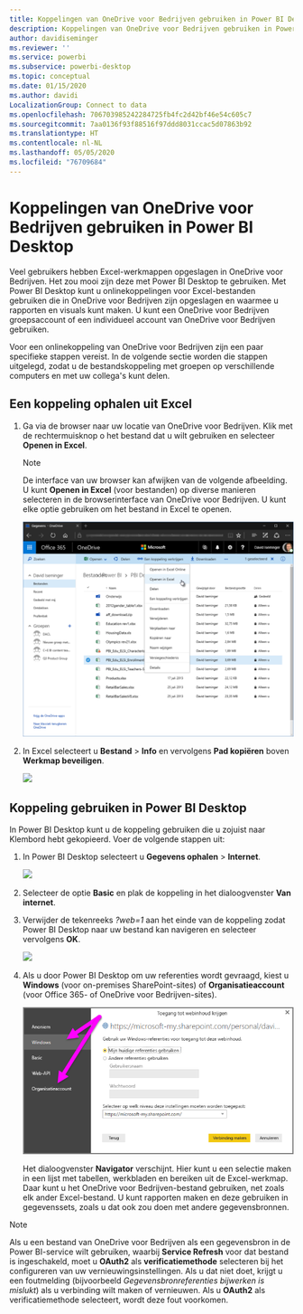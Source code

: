 ```yaml
---
title: Koppelingen van OneDrive voor Bedrijven gebruiken in Power BI Desktop
description: Koppelingen van OneDrive voor Bedrijven gebruiken in Power BI Desktop
author: davidiseminger
ms.reviewer: ''
ms.service: powerbi
ms.subservice: powerbi-desktop
ms.topic: conceptual
ms.date: 01/15/2020
ms.author: davidi
LocalizationGroup: Connect to data
ms.openlocfilehash: 706703985242284725fb4fc2d42bf46e54c605c7
ms.sourcegitcommit: 7aa0136f93f88516f97ddd8031ccac5d07863b92
ms.translationtype: HT
ms.contentlocale: nl-NL
ms.lasthandoff: 05/05/2020
ms.locfileid: "76709684"
---
```

# <a name="use-onedrive-for-business-links-in-power-bi-desktop"></a>Koppelingen van OneDrive voor Bedrijven gebruiken in Power BI Desktop
Veel gebruikers hebben Excel-werkmappen opgeslagen in OneDrive voor Bedrijven. Het zou mooi zijn deze met Power BI Desktop te gebruiken. Met Power BI Desktop kunt u onlinekoppelingen voor Excel-bestanden gebruiken die in OneDrive voor Bedrijven zijn opgeslagen en waarmee u rapporten en visuals kunt maken. U kunt een OneDrive voor Bedrijven groepsaccount of een individueel account van OneDrive voor Bedrijven gebruiken.

Voor een onlinekoppeling van OneDrive voor Bedrijven zijn een paar specifieke stappen vereist. In de volgende sectie worden die stappen uitgelegd, zodat u de bestandskoppeling met groepen op verschillende computers en met uw collega's kunt delen.

## <a name="get-a-link-from-excel"></a>Een koppeling ophalen uit Excel
1. Ga via de browser naar uw locatie van OneDrive voor Bedrijven. Klik met de rechtermuisknop o het bestand dat u wilt gebruiken en selecteer **Openen in Excel**.
   
   > [!NOTE]
   > De interface van uw browser kan afwijken van de volgende afbeelding. U kunt **Openen in Excel** (voor bestanden) op diverse manieren selecteren in de browserinterface van OneDrive voor Bedrijven. U kunt elke optie gebruiken om het bestand in Excel te openen.
   > 
   > 
   
   ![](media/desktop-use-onedrive-business-links/odb-links_02.png)
2. In Excel selecteert u **Bestand** > **Info** en vervolgens **Pad kopiëren** boven **Werkmap beveiligen**.
   
   ![](media/desktop-use-onedrive-business-links/onedrive-copy-path.png)

## <a name="use-the-link-in-power-bi-desktop"></a>Koppeling gebruiken in Power BI Desktop
In Power BI Desktop kunt u de koppeling gebruiken die u zojuist naar Klembord hebt gekopieerd. Voer de volgende stappen uit:

1. In Power BI Desktop selecteert u **Gegevens ophalen** > **Internet**.
   
   ![](media/desktop-use-onedrive-business-links/power-bi-web-link-onedrive.png)
2. Selecteer de optie **Basic** en plak de koppeling in het dialoogvenster **Van internet**.
3. Verwijder de tekenreeks *?web=1* aan het einde van de koppeling zodat Power BI Desktop naar uw bestand kan navigeren en selecteer vervolgens **OK**.
   
    ![](media/desktop-use-onedrive-business-links/power-bi-web-link-confirmation.png) 
4. Als u door Power BI Desktop om uw referenties wordt gevraagd, kiest u **Windows** (voor on-premises SharePoint-sites) of **Organisatieaccount** (voor Office 365- of OneDrive voor Bedrijven-sites).
   
   ![](media/desktop-use-onedrive-business-links/odb-links_06.png)

   Het dialoogvenster **Navigator** verschijnt. Hier kunt u een selectie maken in een lijst met tabellen, werkbladen en bereiken uit de Excel-werkmap. Daar kunt u het OneDrive voor Bedrijven-bestand gebruiken, net zoals elk ander Excel-bestand. U kunt rapporten maken en deze gebruiken in gegevenssets, zoals u dat ook zou doen met andere gegevensbronnen.

> [!NOTE]
> Als u een bestand van OneDrive voor Bedrijven als een gegevensbron in de Power BI-service wilt gebruiken, waarbij **Service Refresh** voor dat bestand is ingeschakeld, moet u **OAuth2** als **verificatiemethode** selecteren bij het configureren van uw vernieuwingsinstellingen. Als u dat niet doet, krijgt u een foutmelding (bijvoorbeeld *Gegevensbronreferenties bijwerken is mislukt*) als u verbinding wilt maken of vernieuwen. Als u **OAuth2** als verificatiemethode selecteert, wordt deze fout voorkomen.
> 
> 

